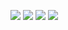 ![](https://img.icons8.com/color/28/000000/typescript.png)
![](https://img.icons8.com/color/28/000000/react-native.png)
![](https://img.icons8.com/color/28/000000/graphql.png)
![](https://img.icons8.com/color/48/000000/mongodb.png)
